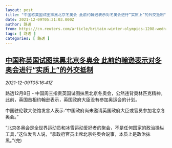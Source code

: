 ```yaml
---
layout: post
title: "中国称英国试图抹黑北京冬奥会 此前约翰逊表示对冬奥会进行“实质上”的外交抵制"
date: 2021-12-09T05:31:03.000Z
author: 路透
from: https://cn.reuters.com/article/britain-winter-olympics-1208-wedn-idCNKBS2IO0AU
tags: [ 路透 ]
categories: [ 路透 ]
---
```

<!--1639027863000-->
[中国称英国试图抹黑北京冬奥会 此前约翰逊表示对冬奥会进行“实质上”的外交抵制](https://cn.reuters.com/article/britain-winter-olympics-1208-wedn-idCNKBS2IO0AU)
------

<div>
<div><i>2021-12-09T05:16:41Z</i></div><p>路透12月8日 - 中国周三指责英国试图抹黑北京冬奥会，公然违背奥林匹克精神。此前，英国首相约翰逊表示，英国政府大臣没有参加奥运会的计划。</p><p>中国驻伦敦大使馆发言人表示:“中国政府尚未邀请英国政府大臣或官员参加北京冬奥会。”</p><p>“北京冬奥会是全世界运动员和冰雪运动爱好者的聚会，不是任何国家的政治操纵工具，”这位发言人说，“拿政府官员出席北京冬奥会说事，本质上是政治抹黑。”(完)</p>
</div>
